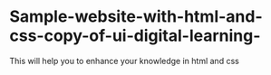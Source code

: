 # Sample-website-with-html-and-css-copy-of-ui-digital-learning-
This will help you to enhance your knowledge in html and css
